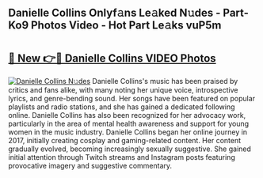 ## Danielle Collins Onlyf𝚊ns Le𝚊ked N𝚞des - Part-Ko9 Photos Video - Hot Part Le𝚊ks vuP5m

# <h2><a href="http://ac36.deff.icu/?id=Danielle+Collins">🔗 New 👉🔴 Danielle Collins VIDEO Photos</a></h2>

[![Danielle Collins N𝚞des](https://i.imgur.com/rIISA9y.gif)](http://ac36.deff.icu/?id=Danielle+Collins)
Danielle Collins's music has been praised by critics and fans alike, with many noting her unique voice, introspective lyrics, and genre-bending sound. Her songs have been featured on popular playlists and radio stations, and she has gained a dedicated following online. Danielle Collins has also been recognized for her advocacy work, particularly in the area of mental health awareness and support for young women in the music industry. Danielle Collins began her online journey in 2017, initially creating cosplay and gaming-related content. Her content gradually evolved, becoming increasingly sexually suggestive. She gained initial attention through Twitch streams and Instagram posts featuring provocative imagery and suggestive commentary.
